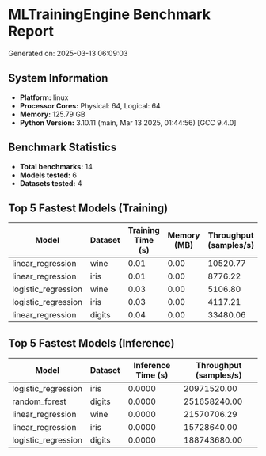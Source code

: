# MLTrainingEngine Benchmark Report

Generated on: 2025-03-13 06:09:03

## System Information

- **Platform:** linux
- **Processor Cores:** Physical: 64, Logical: 64
- **Memory:** 125.79 GB
- **Python Version:** 3.10.11 (main, Mar 13 2025, 01:44:56) [GCC 9.4.0]

## Benchmark Statistics

- **Total benchmarks:** 14
- **Models tested:** 6
- **Datasets tested:** 4

## Top 5 Fastest Models (Training)

| Model | Dataset | Training Time (s) | Memory (MB) | Throughput (samples/s) |
|-------|---------|------------------|-------------|------------------------|
| linear_regression | wine | 0.01 | 0.00 | 10520.77 |
| linear_regression | iris | 0.01 | 0.00 | 8776.22 |
| logistic_regression | wine | 0.03 | 0.00 | 5106.80 |
| logistic_regression | iris | 0.03 | 0.00 | 4117.21 |
| linear_regression | digits | 0.04 | 0.00 | 33480.06 |

## Top 5 Fastest Models (Inference)

| Model | Dataset | Inference Time (s) | Throughput (samples/s) |
|-------|---------|-------------------|------------------------|
| logistic_regression | iris | 0.0000 | 20971520.00 |
| random_forest | digits | 0.0000 | 251658240.00 |
| linear_regression | wine | 0.0000 | 21570706.29 |
| linear_regression | iris | 0.0000 | 15728640.00 |
| logistic_regression | digits | 0.0000 | 188743680.00 |

